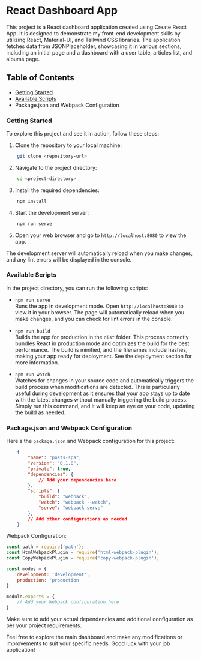 # React Dashboard App
This project is a React dashboard application created using Create React App. It is designed to demonstrate my front-end development skills by utilizing React, Material-UI, and Tailwind CSS libraries. The application fetches data from JSONPlaceholder, showcasing it in various sections, including an initial page and a dashboard with a user table, articles list, and albums page.


## Table of Contents
 - [Getting Started](#getting-started)
 - [Available Scripts](#available-scripts)
 - Package.json and Webpack Configuration


### Getting Started
To explore this project and see it in action, follow these steps:

1. Clone the repository to your local machine: <br>
```sh
    git clone <repository-url>
```

2. Navigate to the project directory: <br>
```sh
    cd <project-directory>
```

3. Install the required dependencies: <br>
```sh
    npm install
```

4. Start the development server:
```sh
    npm run serve
```

5. Open your web browser and go to `http://localhost:8080` to view the app.

The development server will automatically reload when you make changes, and any lint errors will be displayed in the console.


### Available Scripts
In the project directory, you can run the following scripts:

- `npm run serve` <br>
Runs the app in development mode.
Open `http://localhost:8080` to view it in your browser. The page will automatically reload when you make changes, and you can check for lint errors in the console.

- `npm run build` <br>
Builds the app for production in the `dist` folder. This process correctly bundles React in production mode and optimizes the build for the best performance. The build is minified, and the filenames include hashes, making your app ready for deployment. See the deployment section for more information.

- `npm run watch` <br>
Watches for changes in your source code and automatically triggers the build process when modifications are detected. This is particularly useful during development as it ensures that your app stays up to date with the latest changes without manually triggering the build process. Simply run this command, and it will keep an eye on your code, updating the build as needed.


### Package.json and Webpack Configuration
Here's the `package.json` and Webpack configuration for this project:
```json
    {
        "name": "posts-spa",
        "version": "0.1.0",
        "private": true,
        "dependencies": {
            // Add your dependencies here
        },
        "scripts": {
            "build": "webpack",
            "watch": "webpack --watch",
            "serve": "webpack serve"
        },
        // Add other configurations as needed
    }
```

Webpack Configuration:
```js
const path = require('path');
const HtmlWebpackPlugin = require('html-webpack-plugin');
const CopyWebpackPlugin = require('copy-webpack-plugin');

const modes = {
    development: 'development',
    production: 'production'
}

module.exports = {
    // Add your Webpack configuration here
}
```

Make sure to add your actual dependencies and additional configuration as per your project requirements.

Feel free to explore the main dashboard and make any modifications or improvements to suit your specific needs. Good luck with your job application!

